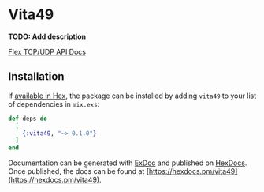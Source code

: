 # Vita49

**TODO: Add description**

[Flex TCP/UDP API Docs](http://wiki.flexradio.com/index.php?title=SmartSDR_TCP/IP_API#Response_Format)

## Installation

If [available in Hex](https://hex.pm/docs/publish), the package can be installed
by adding `vita49` to your list of dependencies in `mix.exs`:

```elixir
def deps do
  [
    {:vita49, "~> 0.1.0"}
  ]
end
```

Documentation can be generated with [ExDoc](https://github.com/elixir-lang/ex_doc)
and published on [HexDocs](https://hexdocs.pm). Once published, the docs can
be found at [https://hexdocs.pm/vita49](https://hexdocs.pm/vita49).
